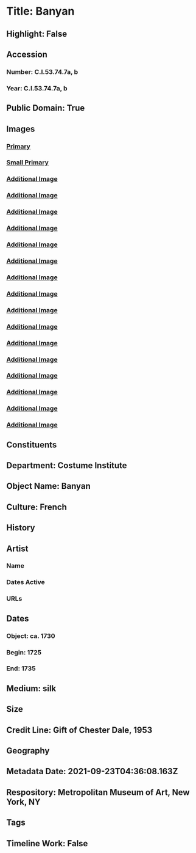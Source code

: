 # Title: Banyan
## Highlight: False
## Accession
### Number: C.I.53.74.7a, b
### Year: C.I.53.74.7a, b
## Public Domain: True
## Images
### [Primary](https://images.metmuseum.org/CRDImages/ci/original/C.I.53.74.7ab_F.jpg)
### [Small Primary](https://images.metmuseum.org/CRDImages/ci/web-large/C.I.53.74.7ab_F.jpg)
### [Additional Image](https://images.metmuseum.org/CRDImages/ci/original/DT258675.jpg)
### [Additional Image](https://images.metmuseum.org/CRDImages/ci/original/C.I.53.74.7ab_B.jpg)
### [Additional Image](https://images.metmuseum.org/CRDImages/ci/original/C.I.53.74.7b_S1.jpg)
### [Additional Image](https://images.metmuseum.org/CRDImages/ci/original/C.I.53.74.7b_S2.jpg)
### [Additional Image](https://images.metmuseum.org/CRDImages/ci/original/C.I.53.74.7b_d.jpg)
### [Additional Image](https://images.metmuseum.org/CRDImages/ci/original/C.I.53.74.7a_d.jpg)
### [Additional Image](https://images.metmuseum.org/CRDImages/ci/original/C.I.53.74.7a_d4.jpg)
### [Additional Image](https://images.metmuseum.org/CRDImages/ci/original/C.I.53.74.7a_d3.jpg)
### [Additional Image](https://images.metmuseum.org/CRDImages/ci/original/C.I.53.74.7a_d2.jpg)
### [Additional Image](https://images.metmuseum.org/CRDImages/ci/original/CI53.74.7dig2.jpg)
### [Additional Image](https://images.metmuseum.org/CRDImages/ci/original/CI53.74.7dig3.jpg)
### [Additional Image](https://images.metmuseum.org/CRDImages/ci/original/CI53.74.7_CI56.5.1_1978.135.1.JPG)
### [Additional Image](https://images.metmuseum.org/CRDImages/ci/original/CI53.74.7a,b.jpg)
### [Additional Image](https://images.metmuseum.org/CRDImages/ci/original/CI53.74.7b_178003.jpg)
### [Additional Image](https://images.metmuseum.org/CRDImages/ci/original/CI53.74.7.jpg)
### [Additional Image](https://images.metmuseum.org/CRDImages/ci/original/CI53.74.7det.jpg)
## Constituents
## Department: Costume Institute
## Object Name: Banyan
## Culture: French
## History
## Artist
### Name
### Dates Active
### URLs
## Dates
### Object: ca. 1730
### Begin: 1725
### End: 1735
## Medium: silk
## Size
## Credit Line: Gift of Chester Dale, 1953
## Geography
## Metadata Date: 2021-09-23T04:36:08.163Z
## Respository: Metropolitan Museum of Art, New York, NY
## Tags
## Timeline Work: False